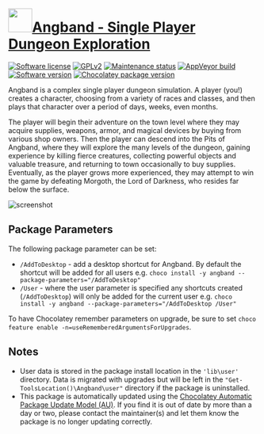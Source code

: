 # [<img src="https://cdn.jsdelivr.net/gh/dgalbraith/chocolatey-packages@6d5f2fdf113667b9af01b1586fe6debf0c731982/icons/angband.png" width="48" height="48" />Angband - Single Player Dungeon Exploration](https://chocolatey.org/packages/angband)

[![Software license](https://img.shields.io/badge/Licenses-Angband-blue.svg)](https://github.com/angband/angband/blob/master/src/angband.h)
[![GPLv2](https://img.shields.io/badge/GPLv2-blue.svg)](https://www.gnu.org/licenses/old-licenses/gpl-2.0.html)
[![Maintenance status](https://img.shields.io/badge/maintained%3F-yes-green.svg)](https://gitHub.com/dgalbraith/chocolatey-packages/graphs/commit-activity)
[![AppVeyor build](https://img.shields.io/appveyor/ci/dgalbraith/chocolatey-packages)](https://ci.appveyor.com/project/dgalbraith/chocolatey-packages)
[![Software version](https://img.shields.io/badge/Source-v4.2.2-blue.svg)](https://github.com/angband/angband/releases/tag/4.2.2)
[![Chocolatey package version](https://img.shields.io/chocolatey/v/angband?label=Chocolatey)](https://chocolatey.org/packages/angband)

Angband is a complex single player dungeon simulation. A player (you!) creates a character, choosing from a variety of
races and classes, and then plays that character over a period of days, weeks, even months.

The player will begin their adventure on the town level where they may acquire supplies, weapons, armor, and magical
devices by buying from various shop owners. Then the player can descend into the Pits of Angband, where they will
explore the many levels of the dungeon, gaining experience by killing fierce creatures, collecting powerful objects and
valuable treasure, and returning to town occasionally to buy supplies. Eventually, as the player grows more experienced,
they may attempt to win the game by defeating Morgoth, the Lord of Darkness, who resides far below the surface.

![screenshot](https://cdn.jsdelivr.net/gh/dgalbraith/chocolatey-packages@926dac932143d2ce85b90d4657f34ba04e2b57d6/automatic/angband/screenshot.png)

## Package Parameters

The following package parameter can be set:

* `/AddToDesktop` - add a desktop shortcut for Angband.  By default the shortcut will be added for all users
e.g. `choco install -y angband --package-parameters="/AddToDesktop"`
* `/User` - where the user parameter is specified any shortcuts created (`/AddToDesktop`) will only be added for
the current user
e.g. `choco install -y angband --package-parameters="/AddToDesktop /User"`

To have Chocolatey remember parameters on upgrade, be sure to set `choco feature enable -n=useRememberedArgumentsForUpgrades`.

## Notes

* User data is stored in the package install location in the `'lib\user'` directory.  Data is migrated with upgrades but
  will be left in the `"Get-ToolsLocation()\Angband\user"` directory if the package is uninstalled.
* This package is automatically updated using the [Chocolatey Automatic Package Update Model (AU)](https://github.com/majkinetor/au/blob/master/README.md).
  If you find it is out of date by more than a day or two, please contact the maintainer(s) and let them know the package is no longer updating correctly.
